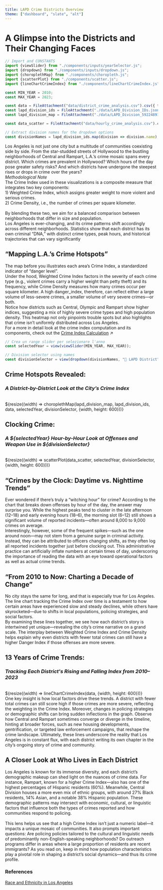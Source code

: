 ```yaml
---
title: LAPD Crime Districts Overview
theme: ["dashboard", "slate", "alt"]
---
```


<!-- CSS Style file reference -->
<link rel="stylesheet" href="style.css">

# A Glimpse into the Districts and Their Changing Faces

```js
// Import and CONSTANTS
import {viewSlider} from "./components/inputs/yearSelector.js";
import {dropdown} from "./components/inputs/dropdown.js";
import {choroplethMap} from "./components/choropleth.js";
import {scatterPlot} from "./components/scatter.js";
import {lineChartCrimeIndex} from "./components/lineChartCrimeIndex.js";

const MIN_YEAR = 2010;
const MAX_YEAR = 2023;
```

```js
const data = FileAttachment("data/district_crime_analysis.csv").csv({ typed: true });
const lapd_division_ids = FileAttachment("./data/LAPD_Division_IDs.json").json();
const lapd_division_map = FileAttachment("./data/LAPD_Division_5922489107755548254.geojson").json();

const data_scatter = FileAttachment("data/hourly_crime_analysis.csv").csv({ typed: true });
```

```js
// Extract division names for the dropdown options
const divisionNames = lapd_division_ids.map(division => division.name);
```

<div class="grid grid-cols-1">
Los Angeles is not just one city but a multitude of communities coexisting side by side. From the star-studded streets of Hollywood to the bustling neighborhoods of Central and Rampart, L.A.’s crime mosaic spans every district. Which crimes are prevalent in Hollywood? Which hours of the day pose greater safety risks? And which districts have undergone the steepest rises or drops in crime over the years?<br>
</div>
<i>Methodological Note</i>
<div class="grid grid-cols-1">
The Crime Index used in these visualizations is a composite measure that integrates two key components:<br>
1) Weighted Crime Index, which assigns greater weight to more violent and serious crimes.
<br>
2) Crime Density, i.e., the number of crimes per square kilometer.
<br>
<br>
By blending these two, we aim for a balanced comparison between neighborhoods that differ in size and population.
</div>

<div class="grid grid-cols-1">
Los Angeles is ever-changing, and its crime patterns shift accordingly across different neighborhoods. Statistics show that each district has its own criminal “DNA,” with distinct crime types, peak hours, and historical trajectories that can vary significantly
<br>
</div>

## “Mapping L.A.’s Crime Hotspots”

<div class="grid grid-cols-1">
The map before you illustrates each area’s Crime Index, a standardized indicator of “danger level”.<br> Under the hood, Weighted Crime Index factors in the severity of each crime type (e.g., violent crimes carry a higher weight than petty theft) and its frequency, while Crime Density measures how many crimes occur per square kilometer. A high danger_index, therefore, can reflect either a large volume of less-severe crimes, a smaller volume of very severe crimes—or both.<br>
Notice how districts such as Central, Olympic and Rampart show higher indices, suggesting a mix of highly severe crime types and high population density. This heatmap not only pinpoints trouble spots but also highlights that crime isn’t uniformly distributed across Los Angeles.<br>
</div>

<div class="grid grid-cols-1">For a more in detail look at the crime index computation and its components, check out the <a href="https://emulars.github.io/la-crime/dataPreparation#introduction-of-the-crime-relevance-column">Crime Index Calculation<span style="display: inline-block; margin-left: 0.25rem;">↗︎</span></a></div>


<div class="grid grid-cols-2">
  <div class="card">

  ```js
  // Crea un range slider per selezionare l'anno
  const selectedYear = view(viewSlider(MIN_YEAR, MAX_YEAR));
  ```

  </div>
  <div class="card">

  ```js
  // Division selector using names
  const divisionSelector = view(dropdown(divisionNames, "🗾 LAPD District"));
  ```

  </div>
</div>

<div class="grid grid-cols-2">
  <div class="card">
    <h2>Crime Hotspots Revealed:</h2>
    <h3><em>A District-by-District Look at the City’s Crime Index</em></h3> 
    </br>
    ${resize((width) => choroplethMap(lapd_division_map, lapd_division_ids, data, selectedYear, divisionSelector, {width, height: 600}))}
  </div>

  <div class="card">
    <h2>Clocking Crime:</h2>
    <h3><em>A ${selectedYear} Hour-by-Hour Look at Offenses and Weapon Use in ${divisionSelector}</em></h3> 
    </br>
    ${resize((width) => scatterPlot(data_scatter, selectedYear, divisionSelector, {width, height: 600}))}
  </div>
</div>

## “Crimes by the Clock: Daytime vs. Nighttime Trends”

<div class="grid grid-cols-1">
Ever wondered if there’s truly a “witching hour” for crime? According to the chart that breaks down offenses by hour of the day, the answer may surprise you. While the highest peaks tend to cluster in the late afternoon (12–18) and early evening hours (18–6), the morning slot (6–12) still shows a significant volume of reported incidents—often around 8,000 to 9,000 crimes on average.<br>
Interestingly, however, some of the frequent spikes—such as the one around noon—may not stem from a genuine surge in criminal activity. Instead, they can be attributed to officers changing shifts, as they often log all reported incidents together just before clocking out. This administrative practice can artificially inflate numbers at certain times of day, underscoring the importance of reading the data with an eye toward operational factors as well as actual crime trends.
</div>

## “From 2010 to Now: Charting a Decade of Change”

<div class="grid grid-cols-1">
No city stays the same for long, and that is especially true for Los Angeles. The line chart tracking the Crime Index over time is a testament to how certain areas have experienced slow and steady declines, while others have skyrocketed—due to shifts in local populations, policing strategies, and social factors.<br>
By examining these lines together, we see how each district’s story is intertwined yet unique—revealing the city’s crime narrative on a grand scale. The interplay between Weighted Crime Index and Crime Density helps explain why even districts with fewer total crimes can still have a higher Danger Index if those offenses are more severe.
</div>

<div class="grid grid-cols-1">
  <div class="card">
    <h2>13 Years of Crime Trends:</h2>
    <h3><em>Tracking Each District's Rising and Falling Index from 2010–2023</em></h3> 
    </br>
    ${resize((width) => lineChartCrimeIndex(data, {width, height: 600}))}
  </div>
</div>

<div class="grid grid-cols-1">
One key insight is how local factors drive these trends. A district with fewer total crimes can still score high if those crimes are more severe, reflecting the weighting in the Crime Index. Moreover, changes in policing strategies or demographic shifts can bring sudden inflections in the graph. Observe how Central and Rampart sometimes converge or diverge in the timeline, hinting at broader forces, such as new housing developments, gentrification, or targeted law enforcement campaigns, that reshape the crime landscape. Ultimately, these lines underscore the reality that Los Angeles is in constant flux, with each district writing its own chapter in the city’s ongoing story of crime and community.
</div>

## A Closer Look at Who Lives in Each District

<div class="grid grid-cols-1"> Los Angeles is known for its immense diversity, and each district’s demographic makeup can shed light on the nuances of crime data. For instance, Rampart, known for a higher Crime Index—also has one of the highest percentages of Hispanic residents (60%). Meanwhile, Central Division houses a more even mix of ethnic groups, with around 27% Black residents, 14% Asian, and a notable 38% Hispanic population. These demographic patterns may intersect with economic, cultural, or linguistic factors that influence both the types of crimes reported and how communities respond to policing.<br><br> This lens helps us see that a high Crime Index isn’t just a numeric label—it impacts a unique mosaic of communities. It also prompts important questions: Are policing policies tailored to the cultural and linguistic needs of predominantly non-English-speaking neighborhoods? Do outreach programs differ in areas where a large proportion of residents are recent immigrants? As you read on, keep in mind how population characteristics play a pivotal role in shaping a district’s social dynamics—and thus its crime profile. </div>

### References

[Race and Ethnicity in Los Angeles](https://statisticalatlas.com/place/California/Los-Angeles/Race-and-Ethnicity)